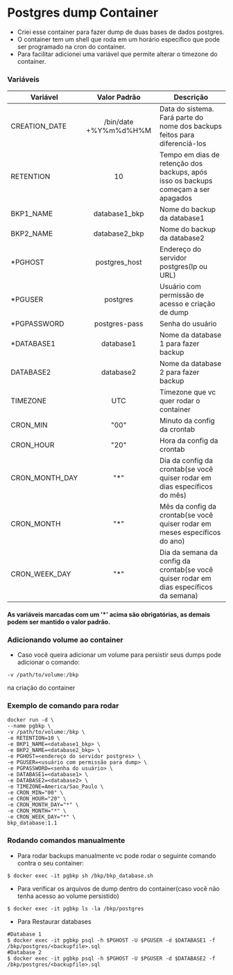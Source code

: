 # Postgres dump Container

- Criei esse container para fazer dump de duas bases de dados postgres.
- O container tem um shell que roda em um horário específico que pode ser programado na cron do container.
- Para facilitar adicionei uma variável que permite alterar o timezone do container.

### Variáveis

|  Variável  |  Valor Padrão  |  Descrição  |
|---|:---:|---|
| CREATION_DATE  | /bin/date +%Y%m%d%H%M | Data do sistema. Fará parte do nome dos backups feitos para diferenciá-los |
| RETENTION | 10 | Tempo em dias de retenção dos backups, após isso os backups começam a ser apagados |
| BKP1_NAME  | database1_bkp | Nome do backup da database1 |
| BKP2_NAME  | database2_bkp | Nome do backup da database2 |
| *PGHOST  | postgres_host | Endereço do servidor postgres(Ip ou URL) |
| *PGUSER  | postgres | Usuário com permissão de acesso e criação de dump |
| *PGPASSWORD  | postgres-pass | Senha do usuário |
| *DATABASE1  | database1 | Nome da database 1 para fazer backup |
| DATABASE2  | database2 | Nome da database 2 para fazer backup |
| TIMEZONE | UTC | Timezone que vc quer rodar o container |
| CRON_MIN | "00" | Minuto da config da crontab |
| CRON_HOUR | "20" | Hora da config da crontab |
| CRON_MONTH_DAY | "*" | Dia da config da crontab(se você quiser rodar em dias específicos do mês) |
| CRON_MONTH | "*" | Mês da config da crontab(se você quiser rodar em meses específicos do ano) |
| CRON_WEEK_DAY | "*" | Dia da semana da config da crontab(se você quiser rodar em dias específicos da semana)|

#### As variáveis marcadas com um '*' acima são obrigatórias, as demais podem ser mantido o valor padrão.

### Adicionando volume ao container
- Caso você queira adicionar um volume para persistir seus dumps pode adicionar o comando:
```
-v /path/to/volume:/bkp
```
na criação do container

### Exemplo de comando para rodar
```
docker run -d \
--name pgbkp \
-v /path/to/volume:/bkp \
-e RETENTION=10 \
-e BKP1_NAME=<database1_bkp> \
-e BKP2_NAME=<database2_bkp> \
-e PGHOST=<endereço do servidor postgres> \
-e PGUSER=<usuário com permissão para dump> \
-e PGPASSWORD=<senha do usuário> \
-e DATABASE1=<database1> \
-e DATABASE2=<database2> \
-e TIMEZONE=America/Sao_Paulo \
-e CRON_MIN="00" \
-e CRON_HOUR="20" \
-e CRON_MONTH_DAY="*" \
-e CRON_MONTH="*" \
-e CRON_WEEK_DAY="*" \
bkp_database:1.1
```

### Rodando comandos manualmente
- Para rodar backups manualmente vc pode rodar o seguinte comando contra o seu container:
```
$ docker exec -it pgbkp sh /bkp/bkp_database.sh
```
- Para verificar os arquivos de dump dentro do container(caso você não tenha acesso ao volume persistido)
```
$ docker exec -it pgbkp ls -la /bkp/postgres 
```
- Para Restaurar databases
```
#Database 1																					     
$ docker exec -it pgbkp psql -h $PGHOST -U $PGUSER -d $DATABASE1 -f /bkp/postgres/<backupfile>.sql
#Database 2																		  				 
$ docker exec -it pgbkp psql -h $PGHOST -U $PGUSER -d $DATABASE2 -f /bkp/postgres/<backupfile>.sql
```
